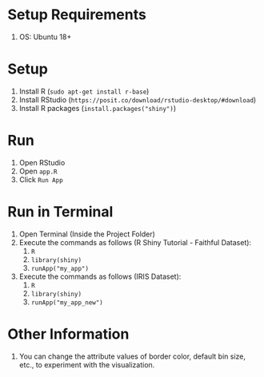 # Setup Requirements
1. OS: Ubuntu 18+

# Setup
1. Install R (`sudo apt-get install r-base`)
2. Install RStudio (`https://posit.co/download/rstudio-desktop/#download`)
3. Install R packages (`install.packages("shiny")`)

# Run
1. Open RStudio
2. Open `app.R`
3. Click `Run App`

# Run in Terminal
1. Open Terminal (Inside the Project Folder)
2. Execute the commands as follows (R Shiny Tutorial - Faithful Dataset):
    1. `R`
    2. `library(shiny)`
    3. `runApp("my_app")`
3. Execute the commands as follows (IRIS Dataset):
    1. `R`
    2. `library(shiny)`
    3. `runApp("my_app_new")`

# Other Information
1. You can change the attribute values of border color, default bin size, etc., to experiment with the visualization.

